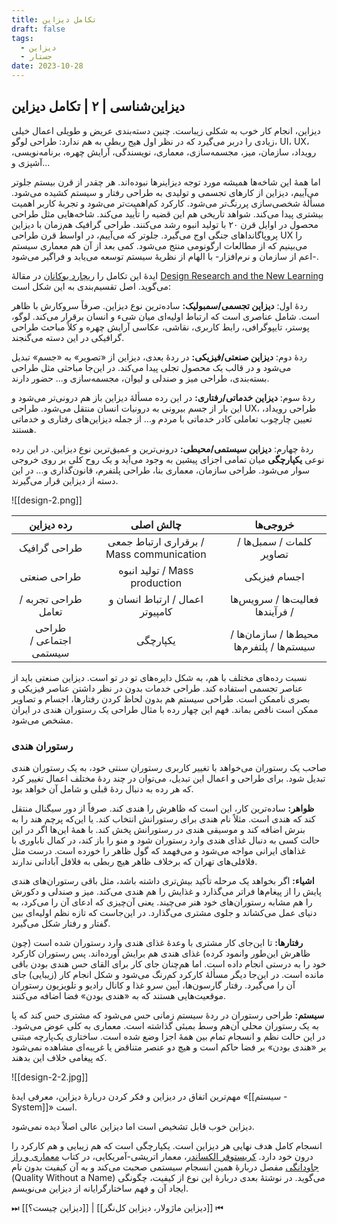 ```yaml
---
title: تکامل دیزاین
draft: false
tags:
  - دیزاین
  - جستار
date: 2023-10-28
---
```

## دیزاین‌شناسی | ۲ | تکامل دیزاین

دیزاین، انجام کار خوب به شکلی زیباست. چنین دسته‌بندی عریض و طویلی اعمال خیلی زیادی را دربر می‌گیرد که در نظر اول هیج ربطی به هم ندارد: طراحی لوگو، UI، UX، رویداد، سازمان، میز، مجسمه‌سازی، معماری، نویسندگی، آرایش چهره، برنامه‌نویسی، آشپزی و...

اما همهٔ این شاخه‌ها همیشه مورد توجه دیزاینرها نبوده‌اند. هر چقدر از قرن بیستم جلوتر می‌آییم، دیزاین از کارهای تجسمی و تولیدی به طراحی رفتار و سیستم کشیده می‌شود. مسألهٔ شخصی‌سازی پررنگ‌تر می‌شود. کارکرد کم‌اهمیت‌تر می‌شود و تجربهٔ کاربر اهمیت بیشتری پیدا می‌کند. شواهد تاریخی هم این قضیه را تأیید می‌کند. شاخه‌هایی مثل طراحی محصول در اوایل قرن ۲۰ با تولید انبوه رشد می‌کنند. طراحی گرافیک هم‌زمان با دیزاین پروپاگانداهای جنگی اوج می‌گیرد. جلوتر که می‌آییم، در اواسط قرن طراحی UX را می‌بینیم که از مطالعات ارگونومی منتج می‌شود. کمی بعد از آن هم معماری سیستم -اعم از سازمان و نرم‌افزار- با الهام از نظریهٔ سیستم توسعه می‌یابد و فراگیر می‌شود.

ایدهٔ این تکامل را [ریچارد بوکانان](https://www.linkedin.com/in/richard-buchanan-b2408a84/) در مقالهٔ [Design Research and the New Learning](https://www.ida.liu.se/~steho87/desres/buchanan.pdf) می‌گوید. اصل تقسیم‌بندی به این شکل است:

ردهٔ اول: **دیزاین تجسمی/سمبولیک:** ساده‌ترین نوع دیزاین. صرفاً سروکارش با ظاهر است. شامل عناصری است که ارتباط اولیه‌ای میان شیء و انسان برقرار می‌کند. لوگو، پوستر، تایپوگرافی، رابط کاربری، نقاشی، عکاسی آرایش چهره و کلاً مباحث طراحی گرافیکی در این دسته می‌گنجند.

ردهٔ دوم: **دیزاین صنعتی/فیزیکی:** در ردهٔ بعدی، دیزاین از «تصویر» به «جسم» تبدیل می‌شود و در قالب یک محصول تجلی پیدا می‌کند. در این‌جا مباحثی مثل طراحی بسته‌بندی، طراحی میز و صندلی و لیوان، مجسمه‌سازی و... حضور دارند.

ردهٔ سوم: **دیزاین خدماتی/رفتاری:** در این رده مسألهٔ دیزاین باز هم درونی‌تر می‌شود و این بار از جسم بیرونی به درونیات انسان منتقل می‌شود. طراحی UX، طراحی رویداد، تعیین چارچوب تعاملی کادر خدماتی با مردم و... از جمله دیزاین‌های رفتاری و خدماتی هستند.

ردهٔ چهارم: **دیزاین سیستمی/محیطی:** درونی‌ترین و عمیق‌ترین نوع دیزاین. در این رده نوعی **یکپارچگی** میان تمامی اجزای پیشین به وجود می‌آید و یک روح کلی بر روی خروجی سوار می‌شود. طراحی سازمان، معماری بنا، طراحی پلتفرم، قانون‌گذاری و... در این دسته از دیزاین قرار می‌گیرند.

![[design-2.png]]

|       رده دیزاین       |              چالش اصلی              |             خروجی‌ها               |
|:----------------------:|:-----------------------------------:|:------------------------------------------:|
|      طراحی گرافیک      | برقراری ارتباط جمعی / Mass communication |          کلمات / سمبل‌ها / تصاویر          |
|      طراحی صنعتی       |       تولید انبوه / Mass production       |                اجسام فیزیکی                |
|  طراحی تجربه / تعامل   |   اعمال / ارتباط انسان و کامپیوتر   |      فعالیت‌ها / سرویس‌ها / فرآیندها       |
| طراحی اجتماعی / سیستمی |              یکپارچگی               | محیط‌ها / سازمان‌ها / سیستم‌ها / پلتفرم‌ها |

نسبت رده‌های مختلف با هم، به شکل دایره‌های تو در تو است. دیزاین صنعتی باید از عناصر تجسمی استفاده کند. طراحی خدمات بدون در نظر داشتن عناصر فیزیکی و بصری ناممکن است. طراحی سیستم هم بدون لحاظ کردن رفتارها، اجسام و تصاویر ممکن است ناقص بماند. فهم این چهار رده با مثال طراحی یک رستوران هندی در ایران مشخص می‌شود.

### رستوران هندی

صاحب یک رستوران می‌خواهد با تغییر کاربری رستوران سنتی خود، به یک رستوران هندی تبدیل شود. برای طراحی و اعمال این تبدیل، می‌توان در چند ردهٔ مختلف اعمال تغییر کرد که هر رده به دنبال ردهٔ قبلی و شامل آن خواهد بود.

**ظواهر:** ساده‌ترین کار، این است که ظاهرش را هندی کند. صرفاً از دور سیگنال منتقل کند که هندی است. مثلاً نام هندی برای رستورانش انتخاب کند. یا این‌که پرچم هند را به بنرش اضافه کند و موسیقی هندی در رستورانش پخش کند. با همهٔ این‌ها اگر در این حالت کسی به دنبال غذای هندی وارد رستوران شود و منو را باز کند، در کمال ناباوری با غذاهای ایرانی مواجه می‌شود و می‌فهمد که گول ظاهر را خورده است. درست مثل فلافلی‌های تهران که برخلاف ظاهر هیچ ربطی به فلافل آبادانی ندارند.

**اشیاء:** اگر بخواهد یک مرحله تأکید بیش‌تری داشته باشد، مثل باقی رستوران‌های هندی پایش را از پیغام‌ها فراتر می‌گذارد و غذایش را هم هندی می‌کند. میز و صندلی و دکورش را هم مشابه رستوران‌های خود هنر می‌چیند. یعنی آن‌چیزی که ادعای آن را می‌کرد، به دنیای عمل می‌کشاند و جلوی مشتری می‌گذارد. در این‌جاست که تازه نظم اولیه‌ای بین گفتار و رفتار شکل می‌گیرد.

**رفتارها:** تا این‌جای کار مشتری با وعدهٔ غذای هندی وارد رستوران شده است (چون ظاهرش این‌طور وانمود کرده) غذای هندی هم برایش آورده‌اند. پس رستوران کارکرد خود را به درستی انجام داده است. اما هم‌چنان جای کار برای القای حس هندی بودن باقی مانده است. در این‌جا دیگر مسألهٔ کارکرد کم‌رنگ می‌شود و شکل انجام کار (زیبایی) جای آن را می‌گیرد. رفتار گارسون‌ها، آیین سرو غذا و کانال رادیو و تلویزیون رستوران موقعیت‌هایی هستند که به «هندی بودن» فضا اضافه می‌کنند.

**سیستم:** طراحی رستوران در ردهٔ سیستم زمانی حس می‌شود که مشتری حس کند که پا به یک رستوران محلی آن‌هم وسط بمبئی گذاشته است. معماری به کلی عوض می‌شود. در این حالت نظم و انسجام تمام بین همهٔ اجزا وضع شده است. ساختاری یک‌پارچه مبتنی بر «هندی بودن» بر فضا حاکم است و هیچ دو عنصر متناقض یا غریبه‌ای مشاهده نمی‌شود که پیغامی خلاف این بدهند.


![[design-2-2.jpg]]

مهم‌ترین اتفاق در دیزاین و فکر کردن دربارهٔ دیزاین، معرفی ایدهٔ «[[سیستم - System]]» است. 

دیزاین خوب قابل تشخیص است اما دیزاین عالی اصلاً دیده نمی‌شود. 

انسجام کامل هدف نهایی هر دیزاین است. یکپارچگی است که هم زیبایی و هم کارکرد را درون خود دارد.  [کریستوفر الکساندر](https://en.wikipedia.org/wiki/Christopher_Alexander)، معمار اتریشی-آمریکایی، در کتاب [معماری و راز جاودانگی](https://taaghche.com/book/20060/%D9%85%D8%B9%D9%85%D8%A7%D8%B1%DB%8C-%D9%88-%D8%B1%D8%A7%D8%B2-%D8%AC%D8%A7%D9%88%D8%AF%D8%A7%D9%86%DA%AF%DB%8C) مفصل دربارهٔ همین انسجام سیستمی صحبت می‌کند و به آن کیفیت بدون نام (Quality Without a Name) می‌گوید. در نوشتهٔ بعدی دربارهٔ این نوع از کیفیت، چگونگی ایجاد آن و فهم ساختارگرایانه از دیزاین می‌نویسم. 

⏭ [[دیزاین چیست؟]] | [[دیزاین ماژولار، دیزاین کل‌نگر]] ⏮

